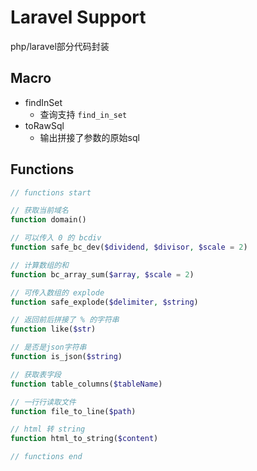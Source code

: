 # Laravel Support

php/laravel部分代码封装

## Macro

- findInSet
    - 查询支持 `find_in_set`
- toRawSql
    - 输出拼接了参数的原始sql

## Functions

```php
// functions start

// 获取当前域名function domain()

// 可以传入 0 的 bcdivfunction safe_bc_dev($dividend, $divisor, $scale = 2)

// 计算数组的和function bc_array_sum($array, $scale = 2)

// 可传入数组的 explodefunction safe_explode($delimiter, $string)

// 返回前后拼接了 % 的字符串function like($str)

// 是否是json字符串function is_json($string)

// 获取表字段function table_columns($tableName)

// 一行行读取文件function file_to_line($path)

// html 转 stringfunction html_to_string($content)

// functions end
```
